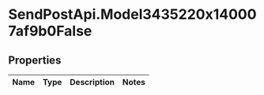 # SendPostApi.Model3435220x140007af9b0False

## Properties
Name | Type | Description | Notes
------------ | ------------- | ------------- | -------------


